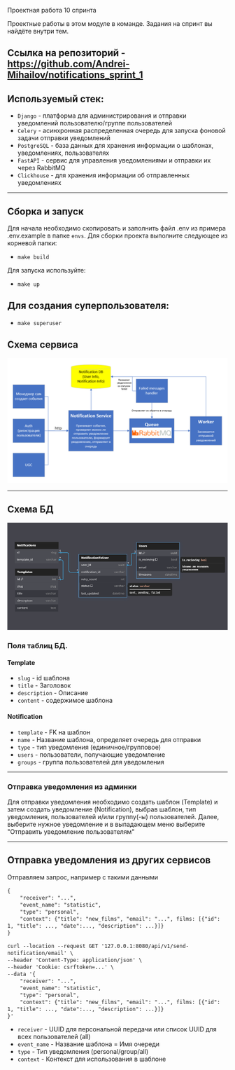 Проектная работа 10 спринта

Проектные работы в этом модуле в команде. Задания на спринт вы найдёте внутри тем.

## Ссылка на репозиторий - https://github.com/Andrei-Mihailov/notifications_sprint_1

## Используемый стек:

- `Django` - платформа для администрирования и отправки уведомлений пользователю/группе пользователей
- `Celery` - асинхронная распределенная очередь для запуска фоновой задачи отправки уведомлений
- `PostgreSQL` - база данных для хранения информации о шаблонах, уведомлениях, пользователях
- `FastAPI` - сервис для управления уведомлениями и отправки их через RabbitMQ
- `Clickhouse` - для хранения информации об отправленных уведомлениях

---

## Сборка и запуск

Для начала необходимо скопировать и заполнить файл .env из примера .env.example в папке `envs`.
Для сборки проекта выполните следующее из корневой папки:

- `make build`

Для запуска используйте:

- `make up`

## Для создания суперпользователя:

- `make superuser`

## Схема сервиса

![](docs/images/schema.png "Схема сервиса")

---

## Схема БД

![](docs/images/schema_db.png "Схема БД")

### Поля таблиц БД.

#### Template

- `slug` - id шаблона
- `title` - Заголовок
- `description` - Описание
- `content` - содержимое шаблона

#### Notification

- `template` - FK на шаблон
- `name` - Название шаблона, определяет очередь для отправки
- `type` - тип уведомления (единичное/групповое)
- `users` - пользователи, получающие уведомление
- `groups` - группа пользователей для уведомления

---

### Отправка уведомления из админки

Для отправки уведомления необходимо создать шаблон (Template) и затем создать уведомление (Notification), выбрав шаблон, тип уведомления, пользователей и/или группу(-ы) пользователей.
Далее, выберите нужное уведомление и в выпадающем меню выберите "Отправить уведомление пользователям"

---

## Отправка уведомления из других сервисов

Отправляем запрос, например с такими данными

```
{
    "receiver": "...",
    "event_name": "statistic",
    "type": "personal",
    "context": {"title": "new_films", "email": "...", films: [{"id": 1, "title": ..., "date":..., "description": ...}]}
}
```

```
curl --location --request GET '127.0.0.1:8080/api/v1/send-notification/email' \
--header 'Content-Type: application/json' \
--header 'Cookie: csrftoken=...' \
--data '{
    "receiver": "...",
    "event_name": "statistic",
    "type": "personal",
    "context": {"title": "new_films", "email": "...", films: [{"id": 1, "title": ..., "date":..., "description": ...}]}
}'
```

- `receiver` - UUID для персональной передачи или список UUID для всех пользователей (all)
- `event_name` - Название шаблона = Имя очереди
- `type` - Тип уведомления (personal/group/all)
- `context` - Контекст для использования в шаблоне
